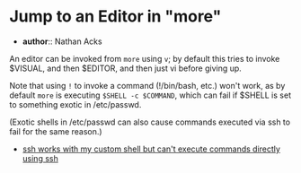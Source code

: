 # Jump to an Editor in "more"

* **author**:: Nathan Acks

An editor can be invoked from `more` using `v`; by default this tries to invoke $VISUAL, and then $EDITOR, and then just vi before giving up.

Note that using `!` to invoke a command (!/bin/bash, etc.) won't work, as by default `more` is executing `$SHELL -c $COMMAND`, which can fail if $SHELL is set to something exotic in /etc/passwd.

(Exotic shells in /etc/passwd can also cause commands executed via ssh to fail for the same reason.)

* [ssh works with my custom shell but can't execute commands directly using ssh](https://stackoverflow.com/a/52673010)
